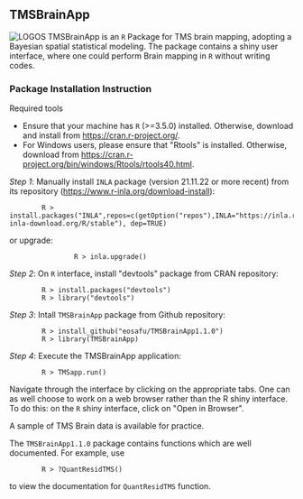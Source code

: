 ## TMSBrainApp
![LOGOS](https://user-images.githubusercontent.com/70357973/128624809-6b29adb1-57c9-42b8-baef-772caa73468a.jpg)
TMSBrainApp is an ``R`` Package for TMS brain mapping, adopting a Bayesian spatial statistical modeling. The package contains a shiny user interface, where one could perform Brain mapping in ``R`` without writing codes.  


### Package Installation Instruction
Required tools

- Ensure that your machine has ``R`` (>=3.5.0) installed. Otherwise, download and install from https://cran.r-project.org/.  
- For Windows users, please ensure that "Rtools" is installed. Otherwise, download from https://cran.r-project.org/bin/windows/Rtools/rtools40.html. 

*Step 1*: Manually install ``INLA`` package (version 21.11.22 or more recent) from its repository (https://www.r-inla.org/download-install): 
```
		R > install.packages("INLA",repos=c(getOption("repos"),INLA="https://inla.r-inla-download.org/R/stable"), dep=TRUE)
```
or upgrade:
```
                R > inla.upgrade()
```
*Step 2*: On ``R`` interface, install "devtools" package from CRAN repository:  
```
		R > install.packages("devtools")  
		R > library("devtools") 
```
*Step 3*: Intall ``TMSBrainApp`` package from Github repository:  
```
		R > install_github("eosafu/TMSBrainApp1.1.0")  
		R > library(TMSBrainApp) 
```
*Step 4*: Execute the TMSBrainApp application:  
```
		R > TMSapp.run()  
```

Navigate through the interface by clicking on the appropriate tabs. One can as well choose to work on a web browser rather than the R shiny interface.  To do this: on the ``R`` shiny interface, click on "Open in Browser".

A sample of TMS Brain data is available for practice.

The ``TMSBrainApp1.1.0`` package contains functions which are well documented. For example, use 

```
		R > ?QuantResidTMS()
```
to view the documentation for ``QuantResidTMS`` function.
